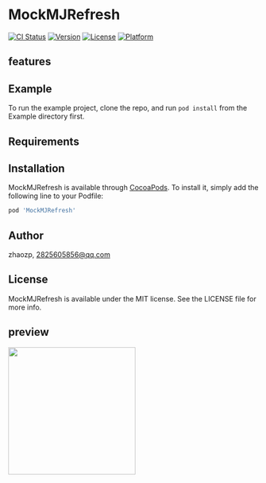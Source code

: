 # MockMJRefresh

[![CI Status](https://img.shields.io/travis/zhaozp/MockMJRefresh.svg?style=flat)](https://travis-ci.org/zhaozp/MockMJRefresh)
[![Version](https://img.shields.io/cocoapods/v/MockMJRefresh.svg?style=flat)](https://cocoapods.org/pods/MockMJRefresh)
[![License](https://img.shields.io/cocoapods/l/MockMJRefresh.svg?style=flat)](https://cocoapods.org/pods/MockMJRefresh)
[![Platform](https://img.shields.io/cocoapods/p/MockMJRefresh.svg?style=flat)](https://cocoapods.org/pods/MockMJRefresh)

## features



## Example

To run the example project, clone the repo, and run `pod install` from the Example directory first.

## Requirements

## Installation

MockMJRefresh is available through [CocoaPods](https://cocoapods.org). To install
it, simply add the following line to your Podfile:

```ruby
pod 'MockMJRefresh'
```

## Author

zhaozp, 2825605856@qq.com

## License

MockMJRefresh is available under the MIT license. See the LICENSE file for more info.

## preview


<img src="https://github.com/IT-ZhongPeng/MockMJRefresh/blob/master/Example/refresh.gif" width=256 />

